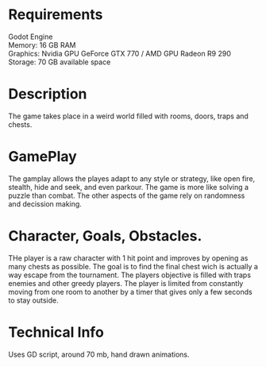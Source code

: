 # Requirements
Godot Engine\
Memory: 16 GB RAM\
Graphics: Nvidia GPU GeForce GTX 770 / AMD GPU Radeon R9 290\
Storage: 70 GB available space

# Description
The game takes place in a weird world filled with rooms, doors, traps and chests. 
# GamePlay
The gamplay allows the playes adapt to any style or strategy, like open fire, stealth, hide and seek, and even parkour. The game is more like solving a puzzle than combat. The other aspects of the game rely on randomness and decission making.
# Character, Goals, Obstacles.
THe player is a raw character with 1 hit point and improves by opening as many chests as possible. The goal is to find the final chest wich is actually a way escape from the tournament. The players objective is filled with traps enemies and other greedy players. The player is limited from constantly moving from one room to another by a timer that gives only a few seconds to stay outside.
# Technical Info
Uses GD script, around 70 mb, hand drawn animations.
